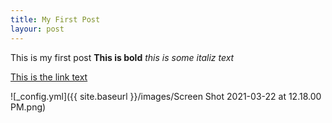 ```yaml
--- 
title: My First Post 
layour: post 
--- 
```


This is my first post **This is bold** _this is some italiz text_

[This is the link text]()

![_config.yml]({{ site.baseurl }}/images/Screen Shot 2021-03-22 at 12.18.00 PM.png)
